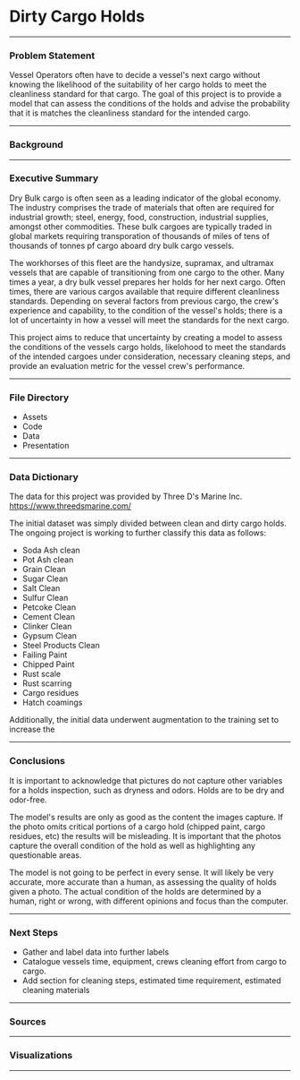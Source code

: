 # Dirty Cargo Holds
___

### Problem Statement

Vessel Operators often have to decide a vessel's next cargo without knowing the likelihood of the suitability of her cargo holds to meet the cleanliness standard for that cargo.  The goal of this project is to provide a model that can assess the conditions of the holds and advise the probability that it is matches the cleanliness standard for the intended cargo.
___

### Background



___


### Executive Summary

Dry Bulk cargo is often seen as a leading indicator of the global economy.  The industry comprises the trade of materials that often are required for industrial growth; steel, energy, food, construction, industrial supplies, amongst other commodities.  These bulk cargoes are typically traded in global markets requiring transporation of thousands of miles of tens of thousands of tonnes pf cargo aboard dry bulk cargo vessels.  

The workhorses of this fleet are the handysize, supramax, and ultramax vessels that are capable of transitioning from one cargo to the other. Many times a year, a dry bulk vessel prepares her holds for her next cargo.  Often times, there are various cargos available that require different cleanliness standards.  Depending on several factors from previous cargo, the crew's experience and capability, to the condition of the vessel's holds; there is a lot of uncertainty in how a vessel will meet the standards for the next cargo.

This project aims to reduce that uncertainty by creating a model to assess the conditions of the vessels cargo holds, likelohood to meet the standards of the intended cargoes under consideration, necessary cleaning steps, and provide an evaluation metric for the vessel crew's performance.

___


### File Directory

* Assets
* Code
* Data
* Presentation
___

### Data Dictionary

The data for this project was provided by Three D's Marine Inc.
https://www.threedsmarine.com/ 

The initial dataset was simply divided between clean and dirty cargo holds.
The ongoing project is working to further classify this data as follows:

* Soda Ash clean
* Pot Ash clean
* Grain Clean
* Sugar Clean
* Salt Clean
* Sulfur Clean
* Petcoke Clean
* Cement Clean
* Clinker Clean
* Gypsum Clean
* Steel Products Clean
* Failing Paint
* Chipped Paint
* Rust scale
* Rust scarring
* Cargo residues
* Hatch coamings

Additionally, the initial data underwent augmentation to the training set to increase the 
___

### Conclusions

It is important to acknowledge that pictures do not capture other variables for a holds inspection, such as dryness and odors.  Holds are to be dry and odor-free.

The model's results are only as good as the content the images capture.  If the photo omits critical portions of a cargo hold (chipped paint, cargo residues, etc) the results will be misleading.  It is important that the photos capture the overall condition of the hold as well as highlighting any questionable areas.

The model is not going to be perfect in every sense.  It will likely be very accurate, more accurate than a human, as assessing the quality of holds given a photo.  The actual condition of the holds are determined by a human, right or wrong, with different opinions and focus than the computer.
___

### Next Steps

* Gather and label data into further labels
* Catalogue vessels time, equipment, crews cleaning effort from cargo to cargo.
* Add section for cleaning steps, estimated time requirement, estimated cleaning materials
___

### Sources

___

### Visualizations

___